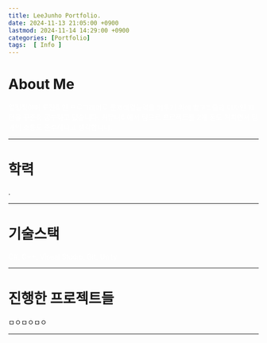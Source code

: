 ```yaml
---
title: LeeJunho Portfolio.
date: 2024-11-13 21:05:00 +0900
lastmod: 2024-11-14 14:29:00 +0900
categories: [Portfolio]  
tags:  [ Info ]
---
```


# About Me
<span style = "color:white"> 
열정적이며 도전적인 프로그래머로 문제해결능력을 키우기 위해 알고리즘과 디자인 패턴을 
꾸준히 공부하고 있습니다. 커뮤니티에서 팀으로 프로젝트를 2개 정도 거치면서 
팀과의 소통도 준수하다고 생각합니다. 
</span>

---------------------------------------
# 학력
.

---------------------------------------
# 기술스택
<span style = "color:white"> 
C#, C++, Visual Studio, Git, Unity
</span>

---------------------------------------
# 진행한 프로젝트들
ㅁㅇㅁㅇㅁㅇ

---------------------------------------
